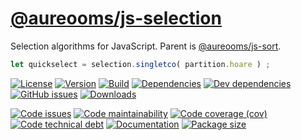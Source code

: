 [@aureooms/js-selection](http://make-github-pseudonymous-again.github.io/js-selection)
==

Selection algorithms for JavaScript.
Parent is [@aureooms/js-sort](https://github.com/make-github-pseudonymous-again/js-sort).

```js
let quickselect = selection.singletco( partition.hoare ) ;
```

[![License](https://img.shields.io/github/license/make-github-pseudonymous-again/js-selection.svg)](https://raw.githubusercontent.com/make-github-pseudonymous-again/js-selection/master/LICENSE)
[![Version](https://img.shields.io/npm/v/@aureooms/js-selection.svg)](https://www.npmjs.org/package/@aureooms/js-selection)
[![Build](https://img.shields.io/travis/make-github-pseudonymous-again/js-selection/master.svg)](https://travis-ci.org/make-github-pseudonymous-again/js-selection/branches)
[![Dependencies](https://img.shields.io/david/make-github-pseudonymous-again/js-selection.svg)](https://david-dm.org/make-github-pseudonymous-again/js-selection)
[![Dev dependencies](https://img.shields.io/david/dev/make-github-pseudonymous-again/js-selection.svg)](https://david-dm.org/make-github-pseudonymous-again/js-selection?type=dev)
[![GitHub issues](https://img.shields.io/github/issues/make-github-pseudonymous-again/js-selection.svg)](https://github.com/make-github-pseudonymous-again/js-selection/issues)
[![Downloads](https://img.shields.io/npm/dm/@aureooms/js-selection.svg)](https://www.npmjs.org/package/@aureooms/js-selection)

[![Code issues](https://img.shields.io/codeclimate/issues/make-github-pseudonymous-again/js-selection.svg)](https://codeclimate.com/github/make-github-pseudonymous-again/js-selection/issues)
[![Code maintainability](https://img.shields.io/codeclimate/maintainability/make-github-pseudonymous-again/js-selection.svg)](https://codeclimate.com/github/make-github-pseudonymous-again/js-selection/trends/churn)
[![Code coverage (cov)](https://img.shields.io/codecov/c/gh/make-github-pseudonymous-again/js-selection/master.svg)](https://codecov.io/gh/make-github-pseudonymous-again/js-selection)
[![Code technical debt](https://img.shields.io/codeclimate/tech-debt/make-github-pseudonymous-again/js-selection.svg)](https://codeclimate.com/github/make-github-pseudonymous-again/js-selection/trends/technical_debt)
[![Documentation](http://make-github-pseudonymous-again.github.io/js-selection/badge.svg)](http://make-github-pseudonymous-again.github.io/js-selection/source.html)
[![Package size](https://img.shields.io/bundlephobia/minzip/@aureooms/js-selection)](https://bundlephobia.com/result?p=@aureooms/js-selection)
